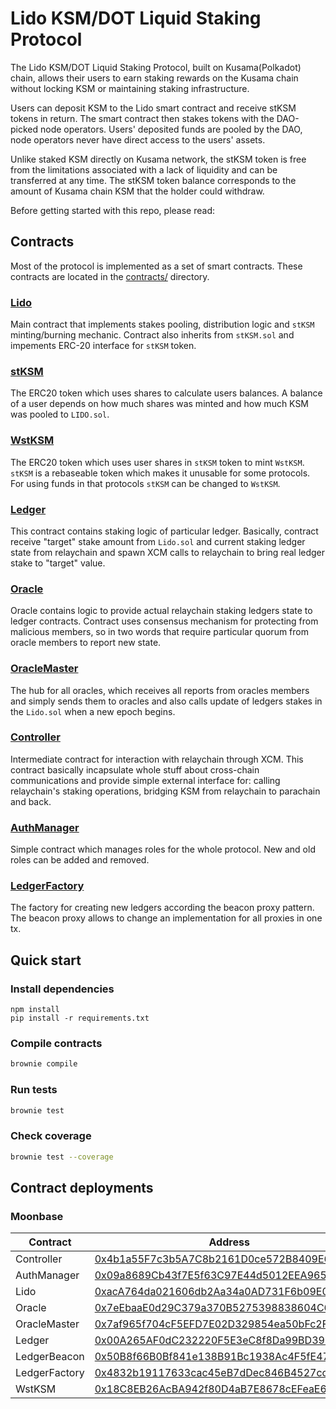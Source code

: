 # Lido KSM/DOT Liquid Staking Protocol

The Lido KSM/DOT Liquid Staking Protocol, built on Kusama(Polkadot) chain, allows their users to earn staking rewards on the Kusama chain without locking KSM or maintaining staking infrastructure.

Users can deposit KSM to the Lido smart contract and receive stKSM tokens in return. The smart contract then stakes tokens with the DAO-picked node operators. Users' deposited funds are pooled by the DAO, node operators never have direct access to the users' assets.

Unlike staked KSM directly on Kusama network, the stKSM token is free from the limitations associated with a lack of liquidity and can be transferred at any time.
The stKSM token balance corresponds to the amount of Kusama chain KSM that the holder could withdraw.

Before getting started with this repo, please read:

## Contracts

Most of the protocol is implemented as a set of smart contracts.
These contracts are located in the [contracts/](contracts/) directory.

### [Lido](contracts/Lido.sol)
Main contract that implements stakes pooling, distribution logic and `stKSM` minting/burning mechanic.
Contract also inherits from `stKSM.sol` and impements ERC-20 interface for `stKSM` token.

### [stKSM](contracts/stKSM.sol)
The ERC20 token which uses shares to calculate users balances. A balance of a user depends on how much shares was minted and how much KSM was pooled to `LIDO.sol`.

### [WstKSM](contracts/wstKSM.sol)
The ERC20 token which uses user shares in `stKSM` token to mint `WstKSM`. `stKSM` is a rebaseable token which makes it unusable for some protocols. For using funds in that protocols `stKSM` can be changed to `WstKSM`.

### [Ledger](contracts/Ledger.sol)
This contract contains staking logic of particular ledger. Basically, contract receive "target" stake amount from `Lido.sol` and current staking ledger state from relaychain and spawn XCM calls to relaychain to bring real ledger stake to "target" value.

### [Oracle](contracts/Oracle.sol)
Oracle contains logic to provide actual relaychain staking ledgers state to ledger contracts.
Contract uses consensus mechanism for protecting from malicious members, so in two words that require particular quorum from oracle members to report new state.

### [OracleMaster](contracts/OracleMaster.sol)
The hub for all oracles, which receives all reports from oracles members and simply sends them to oracles and also calls update of ledgers stakes in the `Lido.sol` when a new epoch begins.

### [Controller](contracts/Controller.sol)
Intermediate contract for interaction with relaychain through XCM. This contract basically incapsulate whole stuff about cross-chain communications and provide simple external interface for: calling relaychain's staking operations, bridging KSM from relaychain to parachain and back.

### [AuthManager](contracts/AuthManager.sol)
Simple contract which manages roles for the whole protocol. New and old roles can be added and removed.

### [LedgerFactory](contracts/LedgerFactory.sol)
The factory for creating new ledgers according the beacon proxy pattern. The beacon proxy allows to change an implementation for all proxies in one tx.


## Quick start
### Install dependencies

```bash=
npm install
pip install -r requirements.txt
```

### Compile contracts

```bash
brownie compile
```

### Run tests

```bash
brownie test
```

### Check coverage

```bash
brownie test --coverage
```

## Contract deployments
### Moonbase
|Contract|Address|
|-|-|
|Controller|[0x4b1a55F7c3b5A7C8b2161D0ce572B8409E65D3f2](https://moonbase-blockscout.testnet.moonbeam.network/address/0x4b1a55F7c3b5A7C8b2161D0ce572B8409E65D3f2/transactions)|
|AuthManager|[0x09a8689Cb43f7E5f63C97E44d5012EEA9656aE4F](https://moonbase-blockscout.testnet.moonbeam.network/address/0x09a8689Cb43f7E5f63C97E44d5012EEA9656aE4F/transactions)|
|Lido|[0xacA764da021606db2Aa34a0AD731F6b09E029B79](https://moonbase-blockscout.testnet.moonbeam.network/address/0xacA764da021606db2Aa34a0AD731F6b09E029B79/transactions)|
|Oracle|[0x7eEbaaE0d29C379a370B5275398838604C6a728b](https://moonbase-blockscout.testnet.moonbeam.network/address/0x7eEbaaE0d29C379a370B5275398838604C6a728b/transactions)|
|OracleMaster|[0x7af965f704cF5EFD7E02D329854ea50bFc2Fe741](https://moonbase-blockscout.testnet.moonbeam.network/address/0x7af965f704cF5EFD7E02D329854ea50bFc2Fe741/transactions)|
|Ledger|[0x00A265AF0dC232220F5E3eC8f8Da99BD39EB14D7](https://moonbase-blockscout.testnet.moonbeam.network/address/0x00A265AF0dC232220F5E3eC8f8Da99BD39EB14D7/transactions)|
|LedgerBeacon|[0x50B8f66B0Bf841e138B91Bc1938Ac4F5fE47ffc7](https://moonbase-blockscout.testnet.moonbeam.network/address/0x50B8f66B0Bf841e138B91Bc1938Ac4F5fE47ffc7/transactions)|
|LedgerFactory|[0x4832b19117633cac45eB7dDec846B4527cc6cCC9](https://moonbase-blockscout.testnet.moonbeam.network/address/0x4832b19117633cac45eB7dDec846B4527cc6cCC9/transactions)|
|WstKSM|[0x18C8EB26AcBA942f80D4aB7E8678cEFeaE60B9A7](https://moonbase-blockscout.testnet.moonbeam.network/address/0x18C8EB26AcBA942f80D4aB7E8678cEFeaE60B9A7/transactions)|